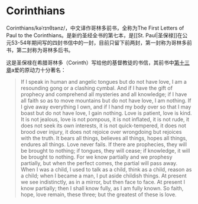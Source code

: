 # Corinthians
Corinthians/kəˈrɪnθɪənz/，中文译作哥林多前书，全称为The First Letters of Paul to the Corinthians。是新约圣经全书的第七本，是[[St. Paul|圣保禄]]在公元53-54年期间写的四封书信中的一封，目前只留下前两封，第一封称为哥林多前书，第二封称为哥林多后书。

这是圣保禄在希腊哥林多（Corinth）写给他的基督教徒的书信，其前书中[第十三章](https://bible.usccb.org/bible/1corinthians/13)a爱的原动力十分著名：

> If I speak in human and angelic tongues but do not have love, I am a resounding gong or a clashing cymbal.
> And if I have the gift of prophecy and comprehend all mysteries and all knowledge; if I have all faith so as to move mountains but do not have love, I am nothing.
> If I give away everything I own, and if I hand my body over so that I may boast but do not have love, I gain nothing.
> Love is patient, love is kind. It is not jealous, love is not pompous, it is not inflated,
> it is not rude, it does not seek its own interests, it is not quick-tempered, it does not brood over injury,
> it does not rejoice over wrongdoing but rejoices with the truth.
> It bears all things, believes all things, hopes all things, endures all things.
> Love never fails. If there are prophecies, they will be brought to nothing; if tongues, they will cease; if knowledge, it will be brought to nothing.
> For we know partially and we prophesy partially,
> but when the perfect comes, the partial will pass away.
> When I was a child, I used to talk as a child, think as a child, reason as a child; when I became a man, I put aside childish things.
> At present we see indistinctly, as in a mirror, but then face to face. At present I know partially; then I shall know fully, as I am fully known.
> So faith, hope, love remain, these three; but the greatest of these is love.